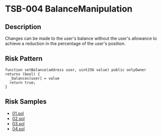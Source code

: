 
# TSB-004 BalanceManipulation
## Description

Changes can be made to the user's balance without the user's allowance to achieve a reduction in the percentage of the user's position.

## Risk Pattern

```solidity
function setBalance(address user, uint256 value) public onlyOwner returns (bool) {
  _balances[user] = value
  return true;
}
```

## Risk Samples
 
- [01.sol](https://github.com/cryptousersecurity/token-security-benchmark/blob/main/src/TSB-004/samples/01.sol) 
- [02.sol](https://github.com/cryptousersecurity/token-security-benchmark/blob/main/src/TSB-004/samples/02.sol) 
- [03.sol](https://github.com/cryptousersecurity/token-security-benchmark/blob/main/src/TSB-004/samples/03.sol) 
- [04.sol](https://github.com/cryptousersecurity/token-security-benchmark/blob/main/src/TSB-004/samples/04.sol)
